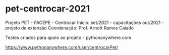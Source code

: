 # pet-centrocar-2021
Projeto PET - FACEPE - Centrocar
Inicio: set/2021 - capacitações
        out/2021 - projeto de extensão
Coordenação: Prof. Arnott Ramos Caiado

Testes criados para apoio ao projeto - pythonanywhere.com

https://www.pythonanywhere.com/user/centrocarPet/

